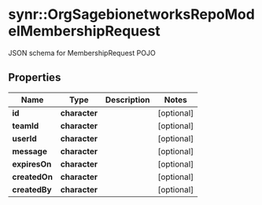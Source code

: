 # synr::OrgSagebionetworksRepoModelMembershipRequest

JSON schema for MembershipRequest POJO

## Properties
Name | Type | Description | Notes
------------ | ------------- | ------------- | -------------
**id** | **character** |  | [optional] 
**teamId** | **character** |  | [optional] 
**userId** | **character** |  | [optional] 
**message** | **character** |  | [optional] 
**expiresOn** | **character** |  | [optional] 
**createdOn** | **character** |  | [optional] 
**createdBy** | **character** |  | [optional] 



